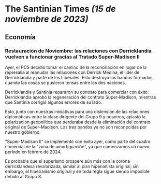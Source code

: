 # The Santinian Times _(15 de noviembre de 2023)_

## Economía

### Restauración de Noviembre: las relaciones con Derricklandia vuelven a funcionar gracias al Tratado Super-Madison II

Ayer, el PCS decidió tomar el camino de la reconciliación en lugar de la represalia al reanudar las relaciones con Derrick Medina,
el líder de Derricklandia y parte de los Liberales. Esto destruyó los bandos formados cuando las cosas se pusieron tensas
entre las dos naciones.

Derricklandia y Santinia repararon su contrato para comerciar con éxito: Derricklandia aprobó la regeneración del contrato Super-Madison, mientras que Santinia corrigió algunos errores de su lado.

Esto, junto con nuestras iniciativas para una distensión de las relaciones diplomáticas entre la clase dirigente del Grupo 9 y
nosotros, aplastó la polarización geopolítica que perduraba desde la eliminación del contrato original de Super-Madison. Los
tres bandos ya no son reconocidas por nuestro gobierno.

"Super-Madison II" se implementó con éxito ayer, como parte del cuadro comercial de la "zona de amortiguación", ya que comenzamos
un nuevo período en febrero de 2024.

Es probable que el superismo prospere aún más con la corona derricklandesa revalorizada, similar al plan hiperianista original; sin embargo, el hiperianismo original y en toda regla sigue siendo imposible debido al Grupo 8.
